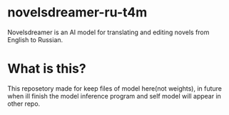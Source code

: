 # novelsdreamer-ru-t4m
Novelsdreamer is an AI model for translating and editing novels from English to Russian.

# What is this?
This reposetory made for keep files of model here(not weights), in future when ill finish the model inference program and self model will appear in other repo.
